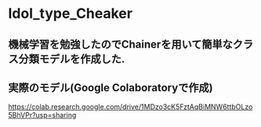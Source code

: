 # Idol_type_Cheaker
## 機械学習を勉強したのでChainerを用いて簡単なクラス分類モデルを作成した.
## 実際のモデル(Google Colaboratoryで作成)
https://colab.research.google.com/drive/1MDzo3cK5FztAqBiMNW6ttbOLzo5BhVPr?usp=sharing
